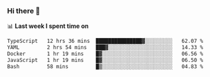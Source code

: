 ### Hi there 👋

<!--
**DBvc/DBvc** is a ✨ _special_ ✨ repository because its `README.md` (this file) appears on your GitHub profile.

Here are some ideas to get you started:

- 🔭 I’m currently working on ...
- 🌱 I’m currently learning ...
- 👯 I’m looking to collaborate on ...
- 🤔 I’m looking for help with ...
- 💬 Ask me about ...
- 📫 How to reach me: ...
- 😄 Pronouns: ...
- ⚡ Fun fact: ...
-->

📊 **Last week I spent time on**
<!--START_SECTION:waka-->

```txt
TypeScript   12 hrs 36 mins  ███████████████▓░░░░░░░░░   62.07 %
YAML         2 hrs 54 mins   ███▓░░░░░░░░░░░░░░░░░░░░░   14.33 %
Docker       1 hr 19 mins    █▓░░░░░░░░░░░░░░░░░░░░░░░   06.56 %
JavaScript   1 hr 19 mins    █▓░░░░░░░░░░░░░░░░░░░░░░░   06.50 %
Bash         58 mins         █▒░░░░░░░░░░░░░░░░░░░░░░░   04.83 %
```

<!--END_SECTION:waka-->
